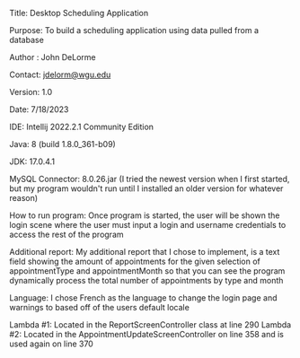 Title: Desktop Scheduling Application 

Purpose: To build a scheduling application using data pulled from a database

Author : John DeLorme

Contact: jdelorm@wgu.edu

Version: 1.0

Date: 7/18/2023

IDE: Intellij 2022.2.1 Community Edition

Java: 8 (build 1.8.0_361-b09)

JDK: 17.0.4.1

MySQL Connector: 8.0.26.jar (I tried the newest version when I first started, but my program wouldn't run until I installed an older version for whatever reason)

How to run program: Once program is started, the user will be shown the login scene where the user must input a login and username credentials to access the rest of the program

Additional report: My additional report that I chose to implement, is a text field showing the amount of appointments for the given selection of appointmentType and appointmentMonth so that you can see the program dynamically process the total number of appointments by type and month

Language: I chose French as the language to change the login page and warnings to based off of the users default locale

Lambda #1: Located in the ReportScreenController class at line 290
Lambda #2: Located in the AppointmentUpdateScreenController on line 358 and is used again on line 370